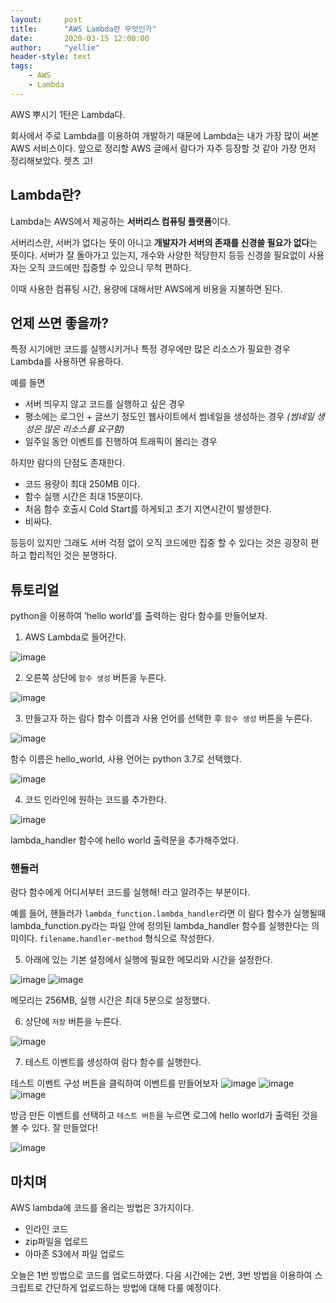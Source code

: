 ```yaml
---
layout:     post
title:      "AWS Lambda란 무엇인가"
date:       2020-03-15 12:00:00
author:     "yellie"
header-style: text
tags:
    - AWS
    - Lambda
---
```


AWS 뿌시기 1탄은 Lambda다.

회사에서 주로 Lambda를 이용하여 개발하기 때문에 Lambda는 내가 가장 많이 써본 AWS 서비스이다. 앞으로 정리할 AWS 글에서 람다가 자주 등장할 것 같아 가장 먼저 정리해보았다. 렛츠 고!

## Lambda란?
Lambda는 AWS에서 제공하는 **서버리스 컴퓨팅 플랫폼**이다.

서버리스란, 서버가 없다는 뜻이 아니고 **개발자가 서버의 존재를 신경쓸 필요가 없다**는 뜻이다. 서버가 잘 돌아가고 있는지, 
개수와 사양한 적당한지 등등 신경쓸 필요없이 사용자는 오직 코드에만 집중할 수 있으니 무척 편하다.

이때 사용한 컴퓨팅 시간, 용량에 대해서만 AWS에게 비용을 지불하면 된다.

## 언제 쓰면 좋을까?
특정 시기에만 코드를 실행시키거나 특정 경우에만 많은 리소스가 필요한 경우 Lambda를 사용하면 유용하다.

예를 들면
- 서버 띄우지 않고 코드를 실행하고 싶은 경우
- 평소에는 로그인 + 글쓰기 정도인 웹사이트에서 썸네일을 생성하는 경우 *(썸네일 생성은 많은 리소스를 요구함)*
- 일주일 동안 이벤트를 진행하여 트래픽이 몰리는 경우

하지만 람다의 단점도 존재한다.
- 코드 용량이 최대 250MB 이다.
- 함수 실행 시간은 최대 15분이다.
- 처음 함수 호출시 Cold Start를 하게되고 초기 지연시간이 발생한다.
- 비싸다.

등등이 있지만 그래도 서버 걱정 없이 오직 코드에만 집중 할 수 있다는 것은 굉장히 편하고 합리적인 것은 분명하다.

## 튜토리얼
python을 이용하여 ‘hello world’를 출력하는 람다 함수를 만들어보자.

1. AWS Lambda로 들어간다.

![image](https://user-images.githubusercontent.com/49056225/121773012-2d548e00-cbb4-11eb-89da-0c05a81d1a8d.png)

2. 오른쪽 상단에 `함수 생성` 버튼을 누른다.

![image](https://user-images.githubusercontent.com/49056225/121773021-3c3b4080-cbb4-11eb-9bc8-03d5fd5b5fc1.png)

3. 만들고자 하는 람다 함수 이름과 사용 언어를 선택한 후 `함수 생성` 버튼을 누른다.

![image](https://user-images.githubusercontent.com/49056225/121773045-4d844d00-cbb4-11eb-8abc-820d010fbd71.png)

함수 이름은 hello_world, 사용 언어는 python 3.7로 선택했다.

![image](https://user-images.githubusercontent.com/49056225/121773055-5c6aff80-cbb4-11eb-8aca-ba607abdce73.png)

4. 코드 인라인에 원하는 코드를 추가한다.

![image](https://user-images.githubusercontent.com/49056225/121773064-68ef5800-cbb4-11eb-977b-288ae7f7b158.png)

lambda_handler 함수에 hello world 출력문을 추가해주었다.

### 핸들러
람다 함수에게 어디서부터 코드를 실행해! 라고 알려주는 부분이다.

예를 들어, 핸들러가 `lambda_function.lambda_handler`라면 이 람다 함수가 실행될때 lambda_function.py라는 파일 안에 정의된 lambda_handler 함수를 실행한다는 의미이다. 
`filename.handler-method` 형식으로 작성한다.

5. 아래에 있는 기본 설정에서 실행에 필요한 메모리와 시간을 설정한다.

![image](https://user-images.githubusercontent.com/49056225/121773085-8ae8da80-cbb4-11eb-8987-796225fa3a1a.png)
![image](https://user-images.githubusercontent.com/49056225/121773092-976d3300-cbb4-11eb-9df7-6af162df5d68.png)

메모리는 256MB, 실행 시간은 최대 5분으로 설정했다.

6. 상단에 `저장` 버튼을 누른다.

![image](https://user-images.githubusercontent.com/49056225/121773108-af44b700-cbb4-11eb-8cef-2a8fc8502d66.png)

7. 테스트 이벤트를 생성하여 람다 함수를 실행한다.

테스트 이벤트 구성 버튼을 클릭하여 이벤트를 만들어보자
![image](https://user-images.githubusercontent.com/49056225/121773123-bec40000-cbb4-11eb-83a5-db866688a77b.png)
![image](https://user-images.githubusercontent.com/49056225/121773164-02b70500-cbb5-11eb-805c-d9a44e9ca8b6.png)
![image](https://user-images.githubusercontent.com/49056225/121773173-0d719a00-cbb5-11eb-9177-6e34dd5bfdf1.png)

방금 만든 이벤트를 선택하고 `테스트 버튼`을 누르면 로그에 hello world가 출력된 것을 볼 수 있다. 잘 만들었다!

![image](https://user-images.githubusercontent.com/49056225/121773183-1a8e8900-cbb5-11eb-8dea-12f2e0b5668a.png)


## 마치며
AWS lambda에 코드를 올리는 방법은 3가지이다.

- 인라인 코드
- zip파일을 업로드
- 아마존 S3에서 파일 업로드

오늘은 1번 방법으로 코드를 업로드하였다. 다음 시간에는 2번, 3번 방법을 이용하여 스크립트로 간단하게 업로드하는 방법에 대해 다룰 예정이다.




